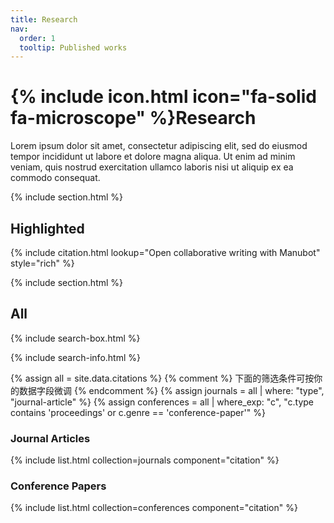 ```yaml
---
title: Research
nav:
  order: 1
  tooltip: Published works
---
```


# {% include icon.html icon="fa-solid fa-microscope" %}Research

Lorem ipsum dolor sit amet, consectetur adipiscing elit, sed do eiusmod tempor incididunt ut labore et dolore magna aliqua.
Ut enim ad minim veniam, quis nostrud exercitation ullamco laboris nisi ut aliquip ex ea commodo consequat.

{% include section.html %}

## Highlighted

{% include citation.html lookup="Open collaborative writing with Manubot" style="rich" %}

{% include section.html %}

## All

{% include search-box.html %}

{% include search-info.html %}

{% assign all = site.data.citations %}
{% comment %} 下面的筛选条件可按你的数据字段微调 {% endcomment %}
{% assign journals = all | where: "type", "journal-article" %}
{% assign conferences = all | where_exp: "c", "c.type contains 'proceedings' or c.genre == 'conference-paper'" %}

### Journal Articles
{% include list.html collection=journals component="citation" %}

### Conference Papers
{% include list.html collection=conferences component="citation" %}

